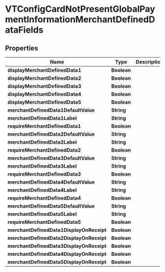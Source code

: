 
# VTConfigCardNotPresentGlobalPaymentInformationMerchantDefinedDataFields

## Properties
Name | Type | Description | Notes
------------ | ------------- | ------------- | -------------
**displayMerchantDefinedData1** | **Boolean** |  |  [optional]
**displayMerchantDefinedData2** | **Boolean** |  |  [optional]
**displayMerchantDefinedData3** | **Boolean** |  |  [optional]
**displayMerchantDefinedData4** | **Boolean** |  |  [optional]
**displayMerchantDefinedData5** | **Boolean** |  |  [optional]
**merchantDefinedData1DefaultValue** | **String** |  |  [optional]
**merchantDefinedData1Label** | **String** |  |  [optional]
**requireMerchantDefinedData1** | **Boolean** |  |  [optional]
**merchantDefinedData2DefaultValue** | **String** |  |  [optional]
**merchantDefinedData2Label** | **String** |  |  [optional]
**requireMerchantDefinedData2** | **Boolean** |  |  [optional]
**merchantDefinedData3DefaultValue** | **String** |  |  [optional]
**merchantDefinedData3Label** | **String** |  |  [optional]
**requireMerchantDefinedData3** | **Boolean** |  |  [optional]
**merchantDefinedData4DefaultValue** | **String** |  |  [optional]
**merchantDefinedData4Label** | **String** |  |  [optional]
**requireMerchantDefinedData4** | **Boolean** |  |  [optional]
**merchantDefinedData5DefaultValue** | **String** |  |  [optional]
**merchantDefinedData5Label** | **String** |  |  [optional]
**requireMerchantDefinedData5** | **Boolean** |  |  [optional]
**merchantDefinedData1DisplayOnReceipt** | **Boolean** |  |  [optional]
**merchantDefinedData2DisplayOnReceipt** | **Boolean** |  |  [optional]
**merchantDefinedData3DisplayOnReceipt** | **Boolean** |  |  [optional]
**merchantDefinedData4DisplayOnReceipt** | **Boolean** |  |  [optional]
**merchantDefinedData5DisplayOnReceipt** | **Boolean** |  |  [optional]




